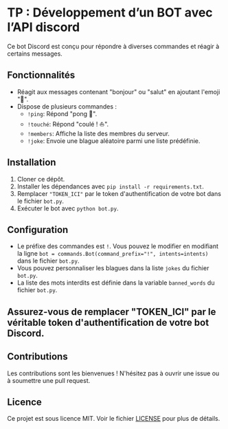 # TP : Développement d’un BOT avec l’API discord

Ce bot Discord est conçu pour répondre à diverses commandes et réagir à certains messages.

## Fonctionnalités

- Réagit aux messages contenant "bonjour" ou "salut" en ajoutant l'emoji "👋".
- Dispose de plusieurs commandes :
  - `!ping`: Répond "pong 🏓".
  - `!touché`: Répond "coulé ! ⛵".
  - `!members`: Affiche la liste des membres du serveur.
  - `!joke`: Envoie une blague aléatoire parmi une liste prédéfinie.

## Installation

1. Cloner ce dépôt.
2. Installer les dépendances avec `pip install -r requirements.txt`.
3. Remplacer `"TOKEN_ICI"` par le token d'authentification de votre bot dans le fichier `bot.py`.
4. Exécuter le bot avec `python bot.py`.

## Configuration

- Le préfixe des commandes est `!`. Vous pouvez le modifier en modifiant la ligne `bot = commands.Bot(command_prefix="!", intents=intents)` dans le fichier `bot.py`.
- Vous pouvez personnaliser les blagues dans la liste `jokes` du fichier `bot.py`.
- La liste des mots interdits est définie dans la variable `banned_words` du fichier `bot.py`.

## Assurez-vous de remplacer "TOKEN_ICI" par le véritable token d'authentification de votre bot Discord.

## Contributions

Les contributions sont les bienvenues ! N'hésitez pas à ouvrir une issue ou à soumettre une pull request.

## Licence

Ce projet est sous licence MIT. Voir le fichier [LICENSE](LICENSE) pour plus de détails.
